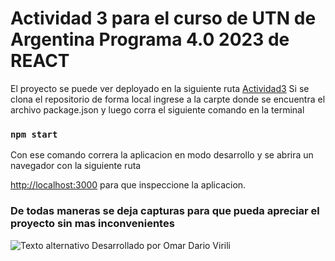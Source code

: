 # Actividad 3 para el curso de UTN de Argentina Programa 4.0 2023 de REACT

El proyecto se puede ver deployado en la siguiente ruta [Actividad3](https://odv144.github.io/ArgProEt2-clase3/)
Si se clona el repositorio de forma local ingrese a la carpte donde se encuentra el archivo package.json y luego corra el siguiente comando en la terminal
### `npm start`
Con ese comando correra la aplicacion en modo desarrollo y se abrira un navegador con la siguiente ruta

[http://localhost:3000](http://localhost:3000) para que inspeccione la aplicacion.

### De todas maneras se deja capturas para que pueda apreciar el proyecto sin mas inconvenientes
![Texto alternativo](https://i.postimg.cc/Qdd5mNrW/actividad3.jpg "Captura pagina principal")
Desarrollado por Omar Dario Virili